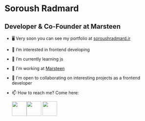 <h1>Soroush Radmard</h1>

Developer & Co-Founder at Marsteen
-----------------------------

- 🖥️ Very soon you can see my portfolio at [soroushradmard.ir](https://soroushradmard.ir)
- 👀 I’m interested in frontend developing
- 🌱 I’m currently learning js
- 🚀 I'm  working at [Marsteen](https://marsteen.ir)
- 🤝 I'm open to collaborating on interesting projects as a frontend developer
- 📫 How to reach me? Come here:

  <a href="https://www.linkedin.com/in/soroush-radmard" target="_blank" rel="noreferrer"><img
                  src="https://img.icons8.com/color/344/linkedin-circled--v1.png" style="width: 3rem"
                /></a><a href="https://www.instagram.com/soroushradmard" target="_blank" rel="noreferrer"><img
                  src="https://img.icons8.com/cute-clipart/344/instagram-new.png" style="width:3rem" /></a>
                  <a href="https://wa.me/qr/MWALQXJBZVLXL1" target="_blank" rel="noreferrer"><img
                  src="https://img.icons8.com/color/344/whatsapp--v1.png" style="width:3rem" /></a>

<!---
soroush-radmard/soroush-radmard is a ✨ special ✨ repository because its `README.md` (this file) appears on your GitHub profile.
You can click the Preview link to take a look at your changes.
--->
